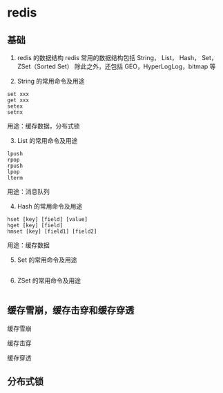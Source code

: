 # redis

## 基础

1. redis 的数据结构
   redis 常用的数据结构包括 String， List， Hash， Set，ZSet（Sorted Set）
   除此之外，还包括 GEO，HyperLogLog，bitmap 等

2. String 的常用命令及用途

```shell
set xxx
get xxx
setex
setnx
```

用途：缓存数据，分布式锁

3. List 的常用命令及用途

```shell
lpush
rpop
rpush
lpop
lterm
```

用途：消息队列

4. Hash 的常用命令及用途

```shell
hset [key] [field] [value]
hget [key] [field]
hmset [key] [field1] [field2]
```

用途：缓存数据

5. Set 的常用命令及用途

```shell

```

6. ZSet 的常用命令及用途

```shell

```

## 缓存雪崩，缓存击穿和缓存穿透

缓存雪崩

缓存击穿

缓存穿透

## 分布式锁
